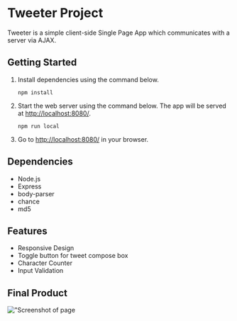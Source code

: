 # Tweeter Project

Tweeter is a simple client-side Single Page App which communicates with a server via AJAX.


## Getting Started

1. Install dependencies using the command below.
    ```
    npm install
    ```
2. Start the web server using the command below. The app will be served at <http://localhost:8080/>.
   ```
   npm run local
   ```
3. Go to <http://localhost:8080/> in your browser.

## Dependencies

- Node.js
- Express
- body-parser
- chance
- md5

## Features
- Responsive Design
- Toggle button for tweet compose box
- Character Counter
- Input Validation

## Final Product
!["Screenshot of page]()